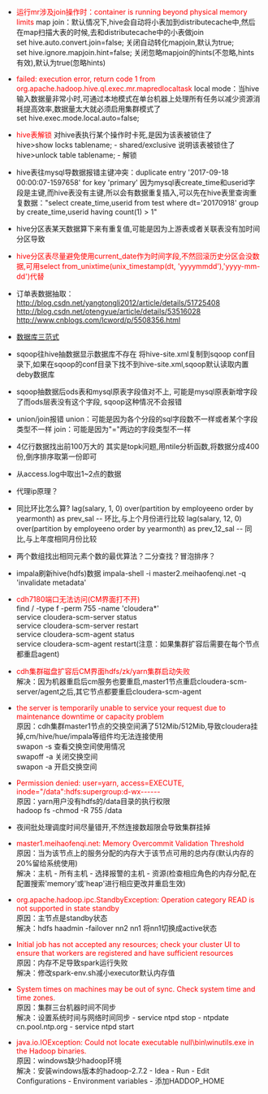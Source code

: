 - <font color=red>运行mr涉及join操作时：container is running beyond physical memory limits</font>
map join：默认情况下,hive会自动将小表加到distributecache中,然后在map扫描大表的时候,去和distributecache中的小表做join  
set hive.auto.convert.join=false; 关闭自动转化mapjoin,默认为true;  
set hive.ignore.mapjoin.hint=false; 关闭忽略mapjoin的hints(不忽略,hints有效),默认为true(忽略hints)

- <font color=red>failed: execution error, return code 1 from org.apache.hadoop.hive.ql.exec.mr.mapredlocaltask</font>
local mode：当hive输入数据量非常小时,可通过本地模式在单台机器上处理所有任务以减少资源消耗提高效率,数据量太大就必须启用集群模式了  
set hive.exec.mode.local.auto=false;

- <font color=red>hive表解锁</font>
对hive表执行某个操作时卡死,是因为该表被锁住了  
hive>show locks tablename;  -  shared/exclusive   说明该表被锁住了  
hive>unlock table tablename;  -  解锁

- hive表往mysql导数据报错主键冲突：duplicate entry '2017-09-18 00:00:07-1597658' for key 'primary'
因为mysql表create_time和userid字段是主键,而hive表没有主键,所以会有数据重复插入,可以先在hive表里查询重复数据："select create_time,userid from test where dt='20170918' group  by create_time,userid having count(1) > 1"

- hive分区表某天数据算下来有重复值,可能是因为上游表或者关联表没有加时间分区导致

- <font color=red>hive分区表尽量避免使用current_date作为时间字段,不然回滚历史分区会没数据,可用select from_unixtime(unix_timestamp(dt, 'yyyymmdd'),'yyyy-mm-dd')代替</font>

- 订单表数据抽取：
http://blog.csdn.net/yangtongli2012/article/details/51725408
http://blog.csdn.net/otengyue/article/details/53516028
http://www.cnblogs.com/lcword/p/5508356.html

- [数据库三范式](http://www.cnblogs.com/linjiqin/archive/2012/04/01/2428695.html)

- sqoop往hive抽数据显示数据库不存在
将hive-site.xml复制到sqoop conf目录下,如果在sqoop的conf目录下找不到hive-site.xml,sqoop默认读取内置deby数据库

- sqoop抽数据后ods表和mysql原表字段值对不上, 可能是mysql原表新增字段了而ods层表没有这个字段, sqoop这种情况不会报错

- union/join报错
union：可能是因为各个分段的sql字段数不一样或者某个字段类型不一样
join：可能是因为"="两边的字段类型不一样

- 4亿行数据找出前100万大的
其实是topk问题,用ntile分析函数,将数据分成400份,倒序排序取第一份即可

- 从access.log中取出1~2点的数据

- 代理ip原理？

- 同比环比怎么算?
lag(salary, 1, 0) over(partition by employeeno order by yearmonth) as prev_sal -- 环比,与上个月份进行比较 
lag(salary, 12, 0) over(partition by employeeno order by yearmonth) as prev_12_sal -- 同比,与上年度相同月份比较

- 两个数组找出相同元素个数的最优算法？二分查找？冒泡排序？

- impala刷新hive(hdfs)数据
impala-shell -i master2.meihaofenqi.net -q 'invalidate metadata'

- <font color=red>cdh7180端口无法访问(CM界面打不开)</font>  
find / -type f -perm 755 -name 'cloudera*'  
service cloudera-scm-server status  
service cloudera-scm-server restart  
service cloudera-scm-agent status  
service cloudera-scm-agent restart(注意：如果集群扩容后需要在每个节点都重启agent)

- <font color=red>cdh集群磁盘扩容后CM界面hdfs/zk/yarn集群启动失败</font>  
解决：因为机器重启后cm服务也要重启,master1节点重启cloudera-scm-server/agent之后,其它节点都要重启cloudera-scm-agent

- <font color=red>the server is temporarily unable to service your request due to maintenance downtime or capacity problem</font>  
原因：cdh集群master1节点的交换空间满了512Mib/512Mib,导致cloudera挂掉,cm/hive/hue/impala等组件均无法连接使用  
swapon -s 查看交换空间使用情况  
swapoff -a 关闭交换空间  
swapon -a 开启交换空间

- <font color=red>Permission denied: user=yarn, access=EXECUTE, inode="/data":hdfs:supergroup:d-wx------</font>  
原因：yarn用户没有hdfs的/data目录的执行权限  
hadoop fs -chmod -R 755 /data

- 夜间批处理调度时间尽量错开,不然连接数超限会导致集群挂掉

- <font color=red>master1.meihaofenqi.net: Memory Overcommit Validation Threshold</font>  
原因：当为该节点上的服务分配的内存大于该节点可用的总内存(默认内存的20%留给系统使用)  
解决：主机 - 所有主机 - 选择报警的主机 - 资源(检查相应角色的内存分配,在配置搜索'memory'或'heap'进行相应更改并重启生效)

- <font color=red>org.apache.hadoop.ipc.StandbyException: Operation category READ is not supported in state standby</font>  
原因：主节点是standby状态  
解决：hdfs haadmin -failover nn2 nn1 将nn1切换成active状态

- <font color=red>Initial job has not accepted any resources; check your cluster UI to ensure that workers are registered and have sufficient resources</font>  
原因：内存不足导致spark运行失败  
解决：修改spark-env.sh减小executor默认内存值

- <font color=red>System times on machines may be out of sync. Check system time and time zones.</font>  
原因：集群三台机器时间不同步  
解决：设置系统时间与网络时间同步 - service ntpd stop - ntpdate cn.pool.ntp.org - service ntpd start

- <font color=red>java.io.IOException: Could not locate executable null\bin\winutils.exe in the Hadoop binaries.</font>  
原因：windows缺少hadoop环境  
解决：安装windows版本的hadoop-2.7.2 - Idea - Run - Edit Configurations - Environment variables - 添加HADDOP_HOME 

